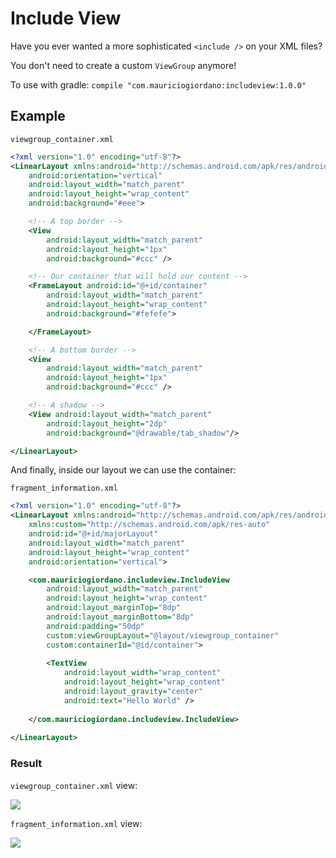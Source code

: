 # Include View

Have you ever wanted a more sophisticated `<include />` on your XML files?

You don't need to create a custom `ViewGroup` anymore!

To use with gradle: `compile "com.mauriciogiordano:includeview:1.0.0"`

## Example
`viewgroup_container.xml`
```xml
<?xml version="1.0" encoding="utf-8"?>
<LinearLayout xmlns:android="http://schemas.android.com/apk/res/android"
    android:orientation="vertical"
    android:layout_width="match_parent"
    android:layout_height="wrap_content"
    android:background="#eee">

    <!-- A top border -->
    <View
        android:layout_width="match_parent"
        android:layout_height="1px"
        android:background="#ccc" />

    <!-- Our container that will hold our content -->
    <FrameLayout android:id="@+id/container"
        android:layout_width="match_parent"
        android:layout_height="wrap_content"
        android:background="#fefefe">

    </FrameLayout>

    <!-- A bottom border -->
    <View
        android:layout_width="match_parent"
        android:layout_height="1px"
        android:background="#ccc" />

    <!-- A shadow -->
    <View android:layout_width="match_parent"
        android:layout_height="2dp"
        android:background="@drawable/tab_shadow"/>

</LinearLayout>
```

And finally, inside our layout we can use the container:

`fragment_information.xml`
```xml
<?xml version="1.0" encoding="utf-8"?>
<LinearLayout xmlns:android="http://schemas.android.com/apk/res/android"
    xmlns:custom="http://schemas.android.com/apk/res-auto"
    android:id="@+id/majorLayout"
    android:layout_width="match_parent"
    android:layout_height="wrap_content"
    android:orientation="vertical">

    <com.mauriciogiordano.includeview.IncludeView
        android:layout_width="match_parent"
        android:layout_height="wrap_content"
        android:layout_marginTop="8dp"
        android:layout_marginBottom="8dp"
        android:padding="50dp"
        custom:viewGroupLayout="@layout/viewgroup_container"
        custom:containerId="@id/container">
    
        <TextView
            android:layout_width="wrap_content"
            android:layout_height="wrap_content"
            android:layout_gravity="center"
            android:text="Hello World" />
    
    </com.mauriciogiordano.includeview.IncludeView>
    
</LinearLayout>
```

### Result

`viewgroup_container.xml` view:

![](https://dl.dropboxusercontent.com/u/82414064/includelayout1.png)

`fragment_information.xml` view:

![](https://dl.dropboxusercontent.com/u/82414064/includelayout2.png)
